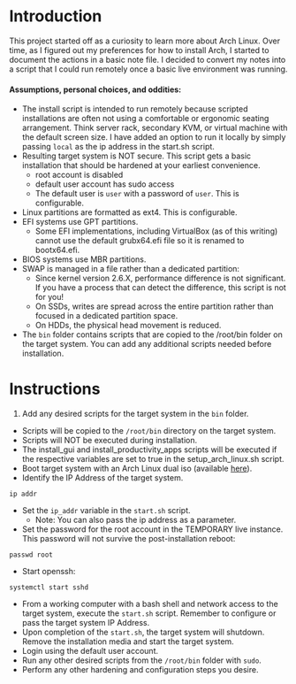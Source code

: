 # Introduction
This project started off as a curiosity to learn more about Arch Linux. Over
time, as I figured out my preferences for how to install Arch, I started to
document the actions in a basic note file. I decided to convert my notes into a
script that I could run remotely once a basic live environment was running.

#### Assumptions, personal choices, and oddities:
 - The install script is intended to run remotely because scripted installations
   are often not using a comfortable or ergonomic seating arrangement. Think server rack, secondary KVM, or virtual machine with the default screen size. I have added an option to run it locally by simply passing ```local``` as the ip address in the start.sh script.
 - Resulting target system is NOT secure. This script gets a basic installation
   that should be hardened at your earliest convenience.
   - root account is disabled
   - default user account has sudo access
   - The default user is `user` with a password of `user`. This is configurable.
 - Linux partitions are formatted as ext4. This is configurable.
 - EFI systems use GPT partitions.
   - Some EFI implementations, including VirtualBox (as of this writing) cannot
     use the default grubx64.efi file so it is renamed to bootx64.efi.
 - BIOS systems use MBR partitions.
 - SWAP is managed in a file rather than a dedicated partition:
   - Since kernel version 2.6.X, performance difference is not significant.
     If you have a process that can detect the difference, this script
     is not for you!
   - On SSDs, writes are spread across the entire partition rather than
     focused in a dedicated partition space.
   - On HDDs, the physical head movement is reduced.
 - The `bin` folder contains scripts that are copied to the /root/bin folder
   on the target system. You can add any additional scripts needed before
   installation.


# Instructions
1. Add any desired scripts for the target system in the `bin` folder.
  - Scripts will be copied to the `/root/bin` directory on the target system.
  - Scripts will NOT be executed during installation.
  - The install_gui and install_productivity_apps scripts will be executed if
    the respective variables are set to true in the setup_arch_linux.sh script.
- Boot target system with an Arch Linux dual iso (available [here](http://mirror.rackspace.com/archlinux/iso/latest/)).
- Identify the IP Address of the target system.
```shell
ip addr
```
- Set the `ip_addr` variable in the `start.sh` script.
  - Note: You can also pass the ip address as a parameter.
- Set the password for the root account in the TEMPORARY live instance. This password will not survive the post-installation reboot:
```shell
passwd root
```
- Start openssh:
```shell
systemctl start sshd
```
- From a working computer with a bash shell and network access to the target system, execute the `start.sh` script.
  Remember to configure or pass the target system IP Address.
- Upon completion of the `start.sh`, the target system will shutdown. Remove
  the installation media and start the target system.
- Login using the default user account.
- Run any other desired scripts from the `/root/bin` folder with `sudo`.
- Perform any other hardening and configuration steps you desire.
